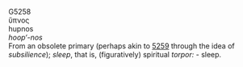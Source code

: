 <body>
  <p>G5258<br>  ὕπνος  <br> hupnos  <br><i>hoop‘-nos </i><br>From an obsolete primary (perhaps akin to <a href="g5259.htm">5259</a> through the idea of <i>subsilience</i>); <i>sleep</i>, that is, (figuratively) spiritual <i>torpor:</i> - sleep.<br></p>
 </body>